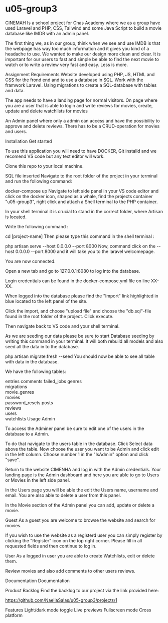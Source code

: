 # u05-group3

CINEMAH
Is a school project for Chas Academy where we as a group have used Laravel and PHP, CSS, Tailwind and some Java Script to build a movie database like IMDB with an admin panel.

The first thing we, as in our group, think when we see and use IMDB is that the webpage has way too much information and it gives you kind of a headache to use. We wanted to make our design more clean and clear. It is important for our users to fast and simple be able to find the next movie to watch or to write a review very fast and easy. Less is more.

Assignment Requirements
Website developed using PHP, JS, HTML and CSS for the frond end and to use a database in SQL. Work with the framwork Laravel. Using migrations to create a SQL-database with tables and data.

The app needs to have a landing page for normal visitors. On page where you are a user that is able to login and write reviews for movies, create, update and delete watchlists for movies

An Admin panel where only a admin can access and have the possibility to approve and delete reviews. There has to be a CRUD-operation for movies and users.

Installation
Get started

To use this application you will need to have DOCKER, Git installd and we recomend VS code but any text editor will work.

Clone this repo to your local machine.

  SQL file inserted
Navigate to the root folder of the project in your terminal and run the following command:

docker-compose up
Navigate to left side panel in your VS code editor and click on the docker icon, shaped as a whale, find the projects container "u05-group3", right click and attach a Shell terminal to the PHP container.

In your shell terminal it is crucial to stand in the correct folder, where Artisan is located.

Write the following command :

cd [project-name]
Then please type this command in the shell terminal :

  php artisan serve --host 0.0.0.0 --port 8000
Now, command click on the --host 0.0.0.0 --port 8000 and it will take you to the laravel welcomepage.

You are now connected.

Open a new tab and go to 127.0.0.1:8080 to log into the database.

Login credentials can be found in the docker-compose.yml file on line XX-XX.

When logged into the database please find the "Import" link highlighted in blue located to the left panel of the site.

Click the import, and choose "upload file" and choose the "db.sql"-file found in the root folder of the project. Click execute.

Then navigate back to VS code and your shell terminal.

As we are seeding our data please be sure to start Database seeding by writing this command in your terminal. It will both rebuild all models and also seed all the data in to the database.

  php artisan migrate:fresh --seed
You should now be able to see all table with data in the database.

We have the following tables:

entries	
comments
failed_jobs	
genres	
migrations	
movie_genres	
movies	
password_resets	
posts	
reviews		
users	
watchlists
Usage
Admin

To access the Adminer panel be sure to edit one of the users in the database to a Admin.

To do that navigate to the users table in the database. Click Select data above the table. Now choose the user you want to be Admin and click edit in the left column. Choose number 1 in the "IsAdmin" option and click "save".

Return to the website CIMENHA and log in with the Admin credentials. Your landing page is the Admin dashboard and here you are able to go to Users or Movies in the left side panel.

In the Users page you will be able the edit the Users name, username and email. You are also able to delete a user from this panel.

In the Movie section of the Admin panel you can add, update or delete a movie.

Guest
As a guest you are welcome to browse the website and search for movies.

If you wish to use the website as a registerd user you can simply register by clicking the "Register" icon on the top right corner. Please fill in all requested fields and then continue to log in.

User
As a logged in user you are able to create Watchlists, edit or delete them.

Review movies and also add comments to other users reviews.

Documentation
Documentation

Product Backlog
Find the backlog to our project via the link provided here:

https://github.com/NaeliaSalas/u05-group3/projects/1

Features
Light/dark mode toggle
Live previews
Fullscreen mode
Cross platform

